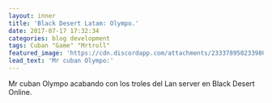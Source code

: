 ```yaml
---
layout: inner
title: 'Black Desert Latam: Olympo.'
date: 2017-07-17 17:32:34
categories: blog development
tags: Cuban "Game" "Mrtroll"
featured_image: 'https://cdn.discordapp.com/attachments/233378950233980928/336619996098592768/2017-07-17_121166285.JPG'
lead_text: 'Mr cuban Olympo:'
---
```


Mr cuban Olympo acabando con los troles del Lan server en Black Desert Online.
